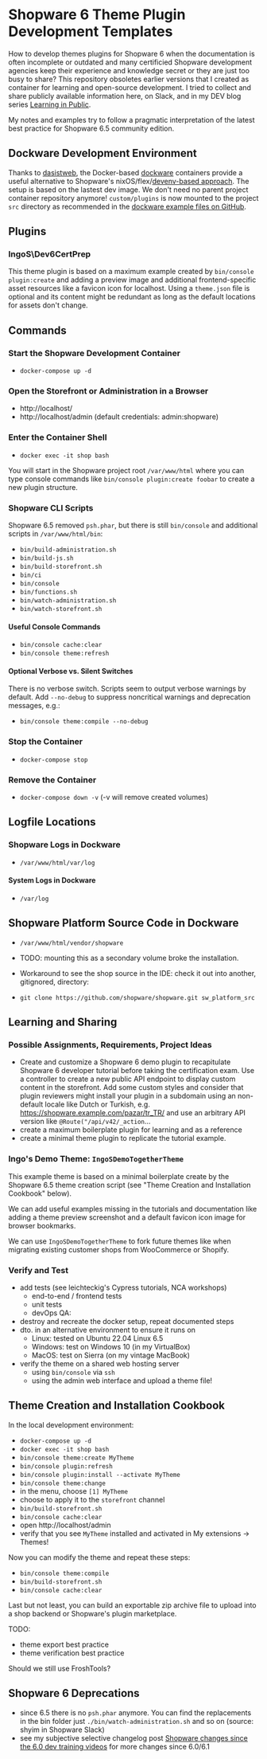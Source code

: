 # Shopware 6 Theme Plugin Development Templates

How to develop themes plugins for Shopware 6 when the documentation is often incomplete or outdated and many certificied Shopware development agencies keep their experience and knowledge secret or they are just too busy to share? This repository obsoletes earlier versions that I created as container for learning and open-source development. I tried to collect and share publicly available information here, on Slack, and in my DEV blog series [Learning in Public](https://dev.to/ingosteinke/series/16707).

My notes and examples try to follow a pragmatic interpretation of the latest best practice for Shopware 6.5 community edition.

## Dockware Development Environment

Thanks to [dasistweb](https://www.dasistweb.de/), the Docker-based [dockware](https://docs.dockware.io/) containers provide a useful alternative to Shopware's nixOS/flex/[devenv-based approach](https://developer.shopware.com/docs/guides/installation/devenv.html). The setup is based on the lastest dev image. We don't need no parent project container repository anymore! `custom/plugins` is now mounted to the project `src` directory as recommended in the [dockware example files on GitHub](https://github.com/dockware/examples).

## Plugins

### IngoS\Dev6CertPrep

This theme plugin is based on a maximum example created by `bin/console plugin:create` and adding a preview image and additional frontend-specific asset resources like a favicon icon for localhost. Using a `theme.json` file is optional and its content might be redundant as long as the default locations for assets don't change.

## Commands

### Start the Shopware Development Container

- `docker-compose up -d`

### Open the Storefront or Administration in a Browser

- http://localhost/
- http://localhost/admin (default credentials: admin:shopware)

### Enter the Container Shell

- `docker exec -it shop bash`

You will start in the Shopware project root `/var/www/html` where you can type console commands like
`bin/console plugin:create foobar`
to create a new plugin structure.

### Shopware CLI Scripts

Shopware 6.5 removed `psh.phar`, but there is still `bin/console` and additional scripts in `/var/www/html/bin`:

- `bin/build-administration.sh`
- `bin/build-js.sh`
- `bin/build-storefront.sh`
- `bin/ci`
- `bin/console`
- `bin/functions.sh`
- `bin/watch-administration.sh`
- `bin/watch-storefront.sh`

#### Useful Console Commands

- `bin/console cache:clear`
- `bin/console theme:refresh`

#### Optional Verbose vs. Silent Switches

There is no verbose switch.
Scripts seem to output verbose warnings by default. Add `--no-debug` to suppress  noncritical warnings and deprecation messages, e.g.:

- `bin/console theme:compile --no-debug`

### Stop the Container

- `docker-compose stop`

### Remove the Container

- `docker-compose down -v` (-v will remove created volumes)

## Logfile Locations

### Shopware Logs in Dockware

- `/var/www/html/var/log`

#### System Logs in Dockware

- `/var/log`

## Shopware Platform Source Code in Dockware

- `/var/www/html/vendor/shopware`

- TODO: mounting this as a secondary volume broke the installation.

- Workaround to see the shop source in the IDE: check it out into another, gitignored, directory:

- `git clone https://github.com/shopware/shopware.git sw_platform_src`

## Learning and Sharing

### Possible Assignments, Requirements, Project Ideas

- Create and customize a Shopware 6 demo plugin to recapitulate Shopware 6 developer tutorial before taking the certification exam. Use a controller to create a new public API endpoint to display custom content in the storefront. Add some custom styles and consider that plugin reviewers might install your plugin in a subdomain using an non-default locale like Dutch or Turkish, e.g. https://shopware.example.com/pazar/tr_TR/ and use an arbitrary API version like `@Route("/api/v42/_action`...
- create a maximum boilerplate plugin for learning and as a reference
- create a minimal theme plugin to replicate the tutorial example.

### Ingo's Demo Theme: `IngoSDemoTogetherTheme`

This example theme is based on a minimal boilerplate create by the Shopware 6.5 theme creation script (see "Theme Creation and Installation Cookbook" below).

We can add useful examples missing in the tutorials and documentation like adding a theme preview screenshot and a default favicon icon image for browser bookmarks.

We can use `IngoSDemoTogetherTheme` to fork future themes like when migrating existing customer shops from WooCommerce or Shopify.

### Verify and Test

- add tests (see leichteckig's Cypress tutorials, NCA workshops)
  - end-to-end / frontend tests
  - unit tests
  - devOps QA:
- destroy and recreate the docker setup, repeat documented steps
- dto. in an alternative environment to ensure it runs on
  - Linux: tested on Ubuntu 22.04 Linux 6.5
  - Windows: test on Windows 10 (in my VirtualBox)
  - MacOS: test on Sierra (on my vintage MacBook)
- verify the theme on a shared web hosting server
  - using `bin/console` via `ssh`
  - using the admin web interface and upload a theme file!

## Theme Creation and Installation Cookbook

In the local development environment:

- `docker-compose up -d`
- `docker exec -it shop bash`
- `bin/console theme:create MyTheme`
- `bin/console plugin:refresh`
- `bin/console plugin:install --activate MyTheme`
- `bin/console theme:change`
- in the menu, choose `[1] MyTheme`
- choose to apply it to the `storefront` channel
- `bin/build-storefront.sh`
- `bin/console cache:clear`
- open http://localhost/admin
- verify that you see `MyTheme` installed and activated in My extensions -> Themes!

Now you can modify the theme and repeat these steps:

- `bin/console theme:compile`
- `bin/build-storefront.sh`
- `bin/console cache:clear`

Last but not least, you can build an exportable zip archive file to upload into a shop backend or Shopware's plugin marketplace.

TODO: 
- theme export best practice
- theme verification best practice

Should we still use FroshTools?

## Shopware 6 Deprecations

- since 6.5 there is no `psh.phar` anymore. You can find the replacements in the bin folder just `./bin/watch-administration.sh` and so on (source: shyim in Shopware Slack)
- see my subjective selective changelog post [Shopware changes since the 6.0 dev training videos](https://dev.to/ingosteinke/shopware-changes-since-the-60-dev-training-videos-481o) for more changes since 6.0/6.1
